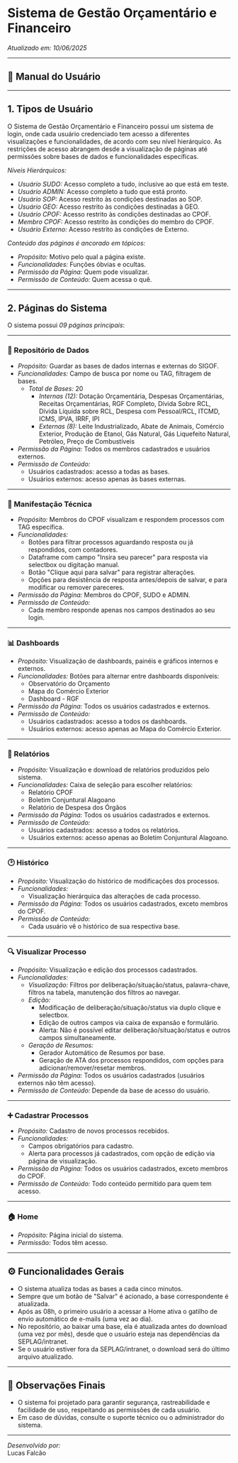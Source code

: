 # Sistema de Gestão Orçamentário e Financeiro  
*Atualizado em: 10/06/2025*

---

## 📖 Manual do Usuário

---

## 1. Tipos de Usuário

O Sistema de Gestão Orçamentário e Financeiro possui um sistema de login, onde cada usuário credenciado tem acesso a diferentes visualizações e funcionalidades, de acordo com seu nível hierárquico. As restrições de acesso abrangem desde a visualização de páginas até permissões sobre bases de dados e funcionalidades específicas.

*Níveis Hierárquicos:*

- *Usuário SUDO:* Acesso completo a tudo, inclusive ao que está em teste.
- *Usuário ADMIN:* Acesso completo a tudo que está pronto.
- *Usuário SOP:* Acesso restrito às condições destinadas ao SOP.
- *Usuário GEO:* Acesso restrito às condições destinadas à GEO.
- *Usuário CPOF:* Acesso restrito às condições destinadas ao CPOF.
- *Membro CPOF:* Acesso restrito às condições do membro do CPOF.
- *Usuário Externo:* Acesso restrito às condições de Externo.

*Conteúdo das páginas é ancorado em tópicos:*
- *Propósito:* Motivo pelo qual a página existe.
- *Funcionalidades:* Funções óbvias e ocultas.
- *Permissão da Página:* Quem pode visualizar.
- *Permissão de Conteúdo:* Quem acessa o quê.

---

## 2. Páginas do Sistema

O sistema possui *09 páginas principais*:

---

### 📂 Repositório de Dados

- *Propósito:* Guardar as bases de dados internas e externas do SIGOF.
- *Funcionalidades:* Campo de busca por nome ou TAG, filtragem de bases.
  - *Total de Bases:* 20
    - *Internas (12):* Dotação Orçamentária, Despesas Orçamentárias, Receitas Orçamentárias, RGF Completo, Dívida Sobre RCL, Dívida Líquida sobre RCL, Despesa com Pessoal/RCL, ITCMD, ICMS, IPVA, IRRF, IPI
    - *Externas (8):* Leite Industrializado, Abate de Animais, Comércio Exterior, Produção de Etanol, Gás Natural, Gás Liquefeito Natural, Petróleo, Preço de Combustíveis
- *Permissão da Página:* Todos os membros cadastrados e usuários externos.
- *Permissão de Conteúdo:*  
  - Usuários cadastrados: acesso a todas as bases.  
  - Usuários externos: acesso apenas às bases externas.

---

### 📝 Manifestação Técnica

- *Propósito:* Membros do CPOF visualizam e respondem processos com TAG específica.
- *Funcionalidades:*  
  - Botões para filtrar processos aguardando resposta ou já respondidos, com contadores.
  - Dataframe com campo "Insira seu parecer" para resposta via selectbox ou digitação manual.
  - Botão "Clique aqui para salvar" para registrar alterações.
  - Opções para desistência de resposta antes/depois de salvar, e para modificar ou remover pareceres.
- *Permissão da Página:* Membros do CPOF, SUDO e ADMIN.
- *Permissão de Conteúdo:*  
  - Cada membro responde apenas nos campos destinados ao seu login.

---

### 📊 Dashboards

- *Propósito:* Visualização de dashboards, painéis e gráficos internos e externos.
- *Funcionalidades:* Botões para alternar entre dashboards disponíveis:
  - Observatório do Orçamento
  - Mapa do Comércio Exterior
  - Dashboard - RGF
- *Permissão da Página:* Todos os usuários cadastrados e externos.
- *Permissão de Conteúdo:*  
  - Usuários cadastrados: acesso a todos os dashboards.  
  - Usuários externos: acesso apenas ao Mapa do Comércio Exterior.

---

### 📑 Relatórios

- *Propósito:* Visualização e download de relatórios produzidos pelo sistema.
- *Funcionalidades:* Caixa de seleção para escolher relatórios:
  - Relatório CPOF
  - Boletim Conjuntural Alagoano
  - Relatório de Despesa dos Órgãos
- *Permissão da Página:* Todos os usuários cadastrados e externos.
- *Permissão de Conteúdo:*  
  - Usuários cadastrados: acesso a todos os relatórios.  
  - Usuários externos: acesso apenas ao Boletim Conjuntural Alagoano.

---

### 🕑 Histórico

- *Propósito:* Visualização do histórico de modificações dos processos.
- *Funcionalidades:*  
  - Visualização hierárquica das alterações de cada processo.
- *Permissão da Página:* Todos os usuários cadastrados, exceto membros do CPOF.
- *Permissão de Conteúdo:*  
  - Cada usuário vê o histórico de sua respectiva base.

---

### 🔍 Visualizar Processo

- *Propósito:* Visualização e edição dos processos cadastrados.
- *Funcionalidades:*
  - *Visualização:* Filtros por deliberação/situação/status, palavra-chave, filtros na tabela, manutenção dos filtros ao navegar.
  - *Edição:*  
    - Modificação de deliberação/situação/status via duplo clique e selectbox.
    - Edição de outros campos via caixa de expansão e formulário.
    - Alerta: Não é possível editar deliberação/situação/status e outros campos simultaneamente.
  - *Geração de Resumos:*  
    - Gerador Automático de Resumos por base.
    - Geração de ATA dos processos respondidos, com opções para adicionar/remover/resetar membros.
- *Permissão da Página:* Todos os usuários cadastrados (usuários externos não têm acesso).
- *Permissão de Conteúdo:* Depende da base de acesso do usuário.

---

### ➕ Cadastrar Processos

- *Propósito:* Cadastro de novos processos recebidos.
- *Funcionalidades:*  
  - Campos obrigatórios para cadastro.
  - Alerta para processos já cadastrados, com opção de edição via página de visualização.
- *Permissão da Página:* Todos os usuários cadastrados, exceto membros do CPOF.
- *Permissão de Conteúdo:* Todo conteúdo permitido para quem tem acesso.

---

### 🏠 Home

- *Propósito:* Página inicial do sistema.
- *Permissão:* Todos têm acesso.

---

## ⚙ Funcionalidades Gerais

- O sistema atualiza todas as bases a cada cinco minutos.
- Sempre que um botão de "Salvar" é acionado, a base correspondente é atualizada.
- Após as 08h, o primeiro usuário a acessar a Home ativa o gatilho de envio automático de e-mails (uma vez ao dia).
- No repositório, ao baixar uma base, ela é atualizada antes do download (uma vez por mês), desde que o usuário esteja nas dependências da SEPLAG/intranet.
- Se o usuário estiver fora da SEPLAG/intranet, o download será do último arquivo atualizado.

---

## 📝 Observações Finais

- O sistema foi projetado para garantir segurança, rastreabilidade e facilidade de uso, respeitando as permissões de cada usuário.
- Em caso de dúvidas, consulte o suporte técnico ou o administrador do sistema.

---

*Desenvolvido por:*  
Lucas Falcão